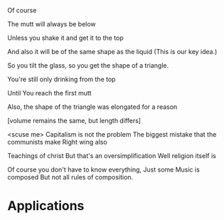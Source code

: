 Of course

The mutt will always be below

Unless you shake it and get it to the top

And also it will be of the same shape as the liquid
(This is our key idea.)

So you tilt the glass, so you get the shape of a triangle.

You're still only drinking from the top

Until You reach the first mutt

Also, the shape of the triangle was elongated for a reason

[volume remains the same, but length differs]

\<scuse me>
Capitalism is not the problem
The biggest mistake that the communists make
Right wing also

Teachings of christ
But that's an oversimplification
Well religion itself is

Of course you don't have to know everything,
Just some
Music is composed
But not all rules of composition.

# Applications